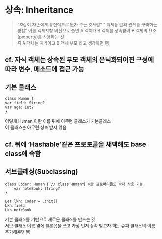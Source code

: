 # 상속: Inheritance

> “조상이 자손에게 유전적으로 뭔가 주는 것처럼”
> “ 객체들 간의 관계를 구축하는 방법”
> 이를 객체지향 버전으로 풀면 A 객체가 B 객체를 상속받아 B 객체의 요소(property)를 사용하는 것
> <br/>
> 즉 A 객체는 자식이고 B 객체 부모 라고 생각하면 됌
> <br/>

## cf. 자식 객체는 상속된 부모 객체의 은닉화되어진 구성에 따라 변수, 메소드에 접근 가능

## 기본 클래스

```
class Human {
var field: String?
var age: Int?
}
```

이렇게 Human 이란 이름 뒤에 아무런 클래스가 기본클래스
<br/>
이 클래스는 아무런 상속 받지 않음
<br/>

## cf. 뒤에 ‘Hashable’같은 프로토콜을 채택해도 base class에 속함

## 서브클래싱(Subclassing)

```
class Coder: Human { // class Human의 속한 프로퍼티들도 싹다 사용 가능
	var noteBook: String?
}

Let lkh: Coder = .init()
Lkh.field
Lkh.noteBook
```

기본 클래스를 기반으로 새로운 클래스를 만드는 것
<br/>
서브 클래스 이름 옆에 콜론(:)을 쓰고 가장 먼저 상속 받고자 하는 슈퍼 클래스의 이름 추가해주면 됌
<br/>
